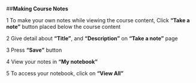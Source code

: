 ##**Making Course Notes**

1 To make your own notes while viewing the course content, Click **“Take a note”** button placed below the course content

2 Give detail about **“Title”**, and **“Description”** on **“Take a note”** page

3 Press **“Save”** button

4 View your notes in **“My notebook”**

5 To access your notebook, click on **“View All”**